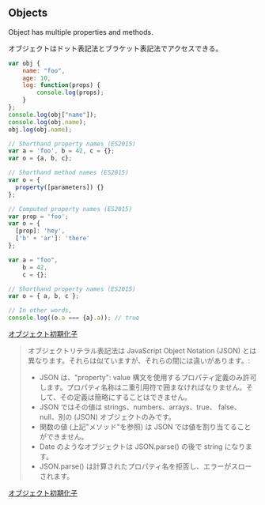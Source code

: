 ## Objects

Object has multiple properties and methods.

オブジェクトはドット表記法とブラケット表記法でアクセスできる。

```js
var obj {
	name: "foo",
	age: 10,
	log: function(props) {
		console.log(props);
	}
};
console.log(obj["name"]);
console.log(obj.name);
obj.log(obj.name);
```

```js
// Shorthand property names (ES2015)
var a = 'foo', b = 42, c = {};
var o = {a, b, c};

// Shorthand method names (ES2015)
var o = {
  property([parameters]) {}
};

// Computed property names (ES2015)
var prop = 'foo';
var o = {
  [prop]: 'hey',
  ['b' + 'ar']: 'there'
};
```

```js
var a = "foo",
    b = 42,
    c = {};

// Shorthand property names (ES2015)
var o = { a, b, c };

// In other words,
console.log((o.a === {a}.a)); // true
```

[オブジェクト初期化子](https://developer.mozilla.org/ja/docs/Web/JavaScript/Reference/Operators/Object_initializer#%E3%82%AA%E3%83%96%E3%82%B8%E3%82%A7%E3%82%AF%E3%83%88%E3%83%AA%E3%83%86%E3%83%A9%E3%83%AB%E8%A1%A8%E8%A8%98%E6%B3%95_vs_JSON)
> オブジェクトリテラル表記法は JavaScript Object Notation (JSON) とは異なります。それらは似ていますが、それらの間には違いがあります。:
>
> - JSON は、"property": value 構文を使用するプロパティ定義のみ許可します。プロパティ名称は二重引用符で囲まなければなりません。そして、その定義は簡略にすることはできません。
> - JSON ではその値は strings、numbers、arrays、true、 false、null、別の (JSON) オブジェクトのみです。
> - 関数の値 (上記"メソッド"を参照) は JSON では値を割り当てることができません。
> - Date のようなオブジェクトは JSON.parse() の後で string になります。
> - JSON.parse() は計算されたプロパティ名を拒否し、エラーがスローされます。

[オブジェクト初期化子](https://developer.mozilla.org/ja/docs/Web/JavaScript/Reference/Operators/Object_initializer#%E3%82%AA%E3%83%96%E3%82%B8%E3%82%A7%E3%82%AF%E3%83%88%E3%83%AA%E3%83%86%E3%83%A9%E3%83%AB%E8%A1%A8%E8%A8%98%E6%B3%95_vs_JSON)
